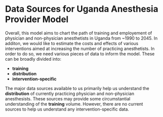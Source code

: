 # Data Sources for Uganda Anesthesia Provider Model

Overall, this model aims to chart the path of training and employement of physician and non-physician anesthetists in Uganda from ~1990 to 2045. In additon, we would like to estimate the costs and effects of various interventions aimed at increasing the number of practicing anesthetists.  In order to do so, we need various pieces of data to inform the model. These can be broadly divided into: 
- __training__
- __distribution__
- __intervention-specific__

The major data sources available to us primarily help us understand the __distribution__ of currently practicing physician and non-physician anesthesists. These sources may provide some circumstantial understanding of the __training__ volume. However, there are no current sources to help us understand any intervention-specific data.

